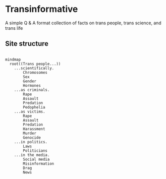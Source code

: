 # Transinformative

A simple Q &amp; A format collection of facts on trans people, trans science, and trans life

## Site structure

```mermaid

mindmap
  root((Trans people...))
    ...scientifically.
        Chromosomes
        Sex
        Gender
        Hormones
    ...as criminals.
        Rape
        Assault
        Predation
        Pedophelia
    ...as victims.
        Rape
        Assault
        Predation
        Harassment
        Murder
        Genocide
    ...in politics.
        Laws
        Politicians
    ...in the media.
        Social media
        Misinformation
        Drag
        News

```
